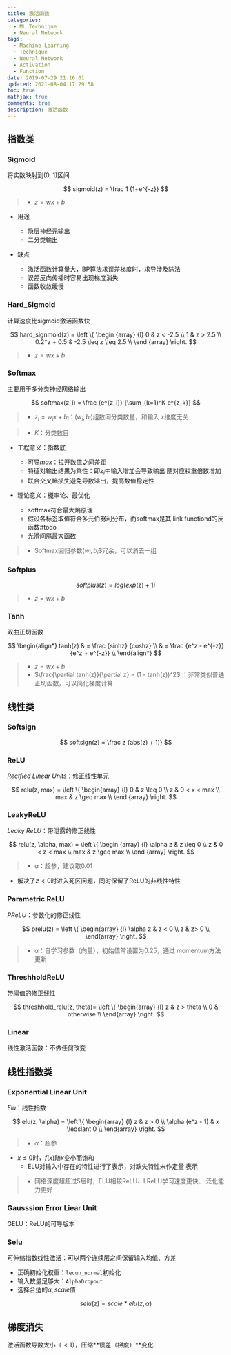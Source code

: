 ```yaml
---
title: 激活函数
categories:
  - ML Technique
  - Neural Network
tags:
  - Machine Learning
  - Technique
  - Neural Network
  - Activation
  - Function
date: 2019-07-29 21:16:01
updated: 2021-08-04 17:29:58
toc: true
mathjax: true
comments: true
description: 激活函数
---
```


##	指数类

###	Sigmoid

将实数映射到(0, 1)区间

$$
sigmoid(z) = \frac 1 {1+e^{-z}}
$$

> - $z= wx+b$

-	用途
	-	隐层神经元输出
	-	二分类输出

-	缺点
	-	激活函数计算量大，BP算法求误差梯度时，求导涉及除法
	-	误差反向传播时容易出现梯度消失
	-	函数收敛缓慢

###	Hard_Sigmoid

计算速度比sigmoid激活函数快

$$
hard_signmoid(z) = \left \{ \begin {array} {l}
	0 & z < -2.5 \\
	1 & z > 2.5 \\
	0.2*z + 0.5 & -2.5 \leq z \leq 2.5 \\
\end {array} \right.
$$

> - $z= wx+b$

###	Softmax

主要用于多分类神经网络输出

$$
softmax(z_i) = \frac {e^{z_i}} {\sum_{k=1}^K e^{z_k}}
$$

> - $z_i = w_i x + b_i$：$(w_i, b_i)$组数同分类数量，和输入
	$x$维度无关

> - $K$：分类数目

-	工程意义：指数底
	-	可导$max$：拉开数值之间差距
	-	特征对输出结果为乘性：即$z_i$中输入增加会导致输出
		随对应权重倍数增加
	-	联合交叉熵损失避免导数溢出，提高数值稳定性

-	理论意义：概率论、最优化
	-	softmax符合最大熵原理
	-	假设各标签取值符合多元伯努利分布，而softmax是其
		link functiond的反函数#todo
	-	光滑间隔最大函数

> - Softmax回归参数$(w_i, b_i$$冗余，可以消去一组

###	Softplus

$$
softplus(z) = log(exp(z)+1)
$$

> - $z = wx + b$

###	Tanh

双曲正切函数

$$
\begin{align*}
tanh(z) & = \frac {sinhz} {coshz} \\
	& = \frac {e^z - e^{-z}} {e^z + e^{-z}} \\
\end{align*}
$$

> - $z = wx + b$
> - $\frac{\partial tanh(z)}{\partial z} = (1 - tanh(z))^2$
	：非常类似普通正切函数，可以简化梯度计算

##	线性类

###	Softsign

$$
softsign(z) = \frac z {abs(z) + 1)}
$$

###	ReLU

*Rectfied Linear Units*：修正线性单元

$$
relu(z, max) = \left \{ \begin{array} {l}
	0 & z \leq 0 \\
	z & 0 < x < max \\
	max & z \geq max \\
\end {array} \right.
$$

###	LeakyReLU

*Leaky ReLU*：带泄露的修正线性

$$
relu(z, \alpha, max) = \left \{ \begin {array} {l}
	\alpha z & z \leq 0 \\
	z & 0 < z < max \\
	max & z \geq max \\
\end {array} \right.
$$

> - $\alpha$：超参，建议取0.01

-	解决了$z < 0$时进入死区问题，同时保留了ReLU的非线性特性

###	Parametric ReLU

*PReLU*：参数化的修正线性

$$
prelu(z) = \left \{ \begin{array} {l}
	\alpha z & z < 0 \\
	z & z> 0 \\
\end{array} \right.
$$

> - $\alpha$：自学习参数（向量），初始值常设置为0.25，通过
	momentum方法更新

###	ThreshholdReLU

带阈值的修正线性

$$
threshhold_relu(z, theta)= \left \{ \begin{array} {l}
	z & z > theta \\
	0 & otherwise \\
\end{array} \right.
$$

###	Linear

线性激活函数：不做任何改变

##	线性指数类

###	Exponential Linear Unit

*Elu*：线性指数

$$
elu(z, \alpha) =
\left \{ \begin{array} {l}
	z & z > 0 \\
	\alpha (e^z - 1) & x \leqslant 0 \\
\end{array} \right.
$$

> - $\alpha$：超参

-	$x \leq 0$时，$f(x)$随$x$变小而饱和
	-	ELU对输入中存在的特性进行了表示，对缺失特性未作定量
		表示

> - 网络深度超超过5层时，ELU相较ReLU、LReLU学习速度更快、
	泛化能力更好

###	Gausssion Error Liear Unit

GELU：ReLU的可导版本

###	Selu

可伸缩指数线性激活：可以两个连续层之间保留输入均值、方差

-	正确初始化权重：`lecun_normal`初始化
-	输入数量足够大：`AlphaDropout`
-	选择合适的$\alpha, scale$值

$$
selu(z) = scale * elu(z, \alpha)
$$


##	梯度消失

激活函数导数太小（$<1$），压缩**误差（梯度）**变化


